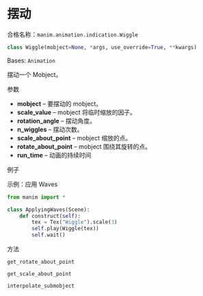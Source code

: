 # 摆动

合格名称：`manim.animation.indication.Wiggle`

```py
class Wiggle(mobject=None, *args, use_override=True, **kwargs)
```

Bases: `Animation`

摆动一个 Mobject。

参数

- **mobject** – 要摆动的 mobject。
- **scale_value** – mobject 将临时缩放的因子。
- **rotation_angle** – 摆动角度。
- **n_wiggles** – 摆动次数。
- **scale_about_point** – mobject 缩放的点。
- **rotate_about_point** – mobject 围绕其旋转的点。
- **run_time** – 动画的持续时间

例子

示例：应用 Waves

```py
from manim import *

class ApplyingWaves(Scene):
    def construct(self):
        tex = Tex("Wiggle").scale(3)
        self.play(Wiggle(tex))
        self.wait()
```


方法

`get_rotate_about_point`

`get_scale_about_point`

`interpolate_submobject`
